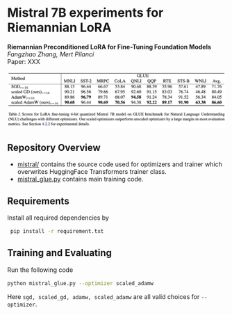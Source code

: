 # Mistral 7B experiments for Riemannian LoRA



**Riemannian Preconditioned LoRA for Fine-Tuning Foundation Models** <br>
*Fangzhao Zhang, Mert Pilanci* <br>
Paper: XXX <br>

<p>
<img src="figures/score_mistral.png" width="800" >
</p>

## Repository Overview
* [mistral/](mistral) contains the source code used for optimizers and trainer which overwrites HuggingFace Transformers trainer class.
* [mistral_glue.py](mistral_glue.py) contains main training code.

## Requirements
Install all required dependencies by
```bash
 pip install -r requirement.txt
 ```

## Training and Evaluating
 Run the following code
 ```bash
python mistral_glue.py --optimizer scaled_adamw
 ```
Here <code>sgd, scaled_gd, adamw, scaled_adamw</code> are all valid choices for <code>--optimizer</code>.
